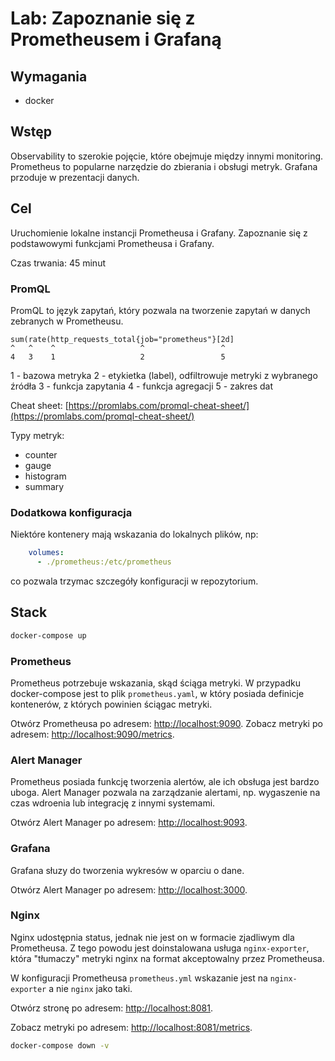 # Lab: Zapoznanie się z Prometheusem i Grafaną

## Wymagania

- docker

## Wstęp

Observability to szerokie pojęcie, które obejmuje między innymi monitoring.
Prometheus to popularne narzędzie do zbierania i obsługi metryk.
Grafana przoduje w prezentacji danych.

## Cel

Uruchomienie lokalne instancji Prometheusa i Grafany. Zapoznanie się z podstawowymi funkcjami Prometheusa i Grafany.

Czas trwania: 45 minut

### PromQL

PromQL to język zapytań, który pozwala na tworzenie zapytań w danych zebranych w Prometheusu.

```promql
sum(rate(http_requests_total{job="prometheus"}[2d]
^   ^    ^                   ^                 ^
4   3    1                   2                 5
```

1 - bazowa metryka
2 - etykietka (label), odfiltrowuje metryki z wybranego źródła
3 - funkcja zapytania
4 - funkcja agregacji
5 - zakres dat

Cheat sheet: [https://promlabs.com/promql-cheat-sheet/](https://promlabs.com/promql-cheat-sheet/)

Typy metryk:

- counter
- gauge
- histogram
- summary

### Dodatkowa konfiguracja

Niektóre kontenery mają wskazania do lokalnych plików, np:

```yaml
    volumes:
      - ./prometheus:/etc/prometheus
```

co pozwala trzymac szczegóły konfiguracji w repozytorium.

## Stack

```bash
docker-compose up
```

### Prometheus

Prometheus potrzebuje wskazania, skąd ściąga metryki. W przypadku docker-compose jest to plik `prometheus.yaml`, w który posiada definicje kontenerów, z których powinien ściągac metryki.

Otwórz Prometheusa po adresem: [http://localhost:9090](http://localhost:9090).
Zobacz metryki po adresem: [http://localhost:9090/metrics](http://localhost:9090/metrics).

### Alert Manager

Prometheus posiada funkcję tworzenia alertów, ale ich obsługa jest bardzo uboga. Alert Manager pozwala na zarządzanie alertami, np. wygaszenie na czas wdroenia lub integrację z innymi systemami.

Otwórz Alert Manager po adresem: [http://localhost:9093](http://localhost:9093).

### Grafana

Grafana słuzy do tworzenia wykresów w oparciu o dane.

Otwórz Alert Manager po adresem: [http://localhost:3000](http://localhost:3000).

### Nginx

Nginx udostępnia status, jednak nie jest on w formacie zjadliwym dla Prometheusa.
Z tego powodu jest doinstalowana usługa `nginx-exporter`, która "tłumaczy" metryki nginx na format akceptowalny przez Prometheusa.

W konfiguracji Prometheusa `prometheus.yml` wskazanie jest na `nginx-exporter` a nie `nginx` jako taki.

Otwórz stronę po adresem: [http://localhost:8081](http://localhost:8081).

Zobacz metryki po adresem: [http://localhost:8081/metrics](http://localhost:8081/metrics).

```bash
docker-compose down -v
```
